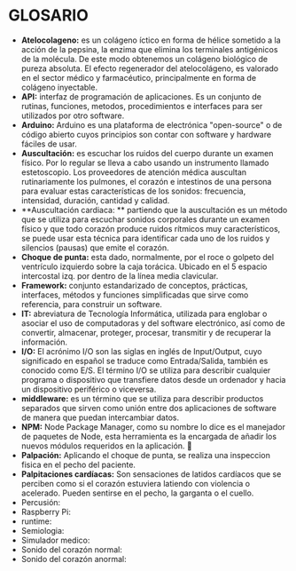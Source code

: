 # GLOSARIO

* **Atelocolageno:**  es un colágeno íctico en forma de hélice sometido a la acción de la pepsina, la enzima que elimina los terminales antigénicos de la molécula. De este modo obtenemos un colágeno biológico de pureza absoluta. El efecto regenerador del atelocolágeno, es valorado en el sector médico y farmacéutico, principalmente en forma de colágeno inyectable.  
* **API:** interfaz de programación de aplicaciones. Es un conjunto de rutinas, funciones, metodos, procedimientos e interfaces para ser utilizados por otro software.
* **Arduino:** Arduino es una plataforma de electrónica "open-source" o de código abierto cuyos principios son contar con software y hardware fáciles de usar. 
* **Auscultación:**  es escuchar los ruidos del cuerpo durante un examen físico. Por lo regular se lleva a cabo usando un instrumento llamado estetoscopio. Los proveedores de atención médica auscultan rutinariamente los pulmones, el corazón e intestinos de una persona para evaluar estas características de los sonidos: frecuencia, intensidad, duración, cantidad y calidad.
* **Auscultación cardiaca: ** partiendo que la auscultación es un método que se utiliza para escuchar sonidos corporales durante un examen físico y que todo corazón produce ruidos rítmicos muy característicos, se puede usar esta técnica para identificar cada uno de los ruidos y silencios \(pausas\) que emite el corazón.
* **Choque de punta:**   esta dado, normalmente, por el roce o golpeto del ventrículo izquierdo sobre la caja torácica. Ubicado en el 5 espacio intercostal izq. por dentro de la línea media clavicular.
* **Framework:** conjunto estandarizado de conceptos, prácticas, interfaces, métodos y funciones simplificadas que sirve como referencia, para construir un software.
* **IT:** abreviatura de Tecnología Informática, utilizada para englobar o asociar el uso de computadoras y del software electrónico, así como de convertir, almacenar, proteger, procesar, transmitir y de recuperar la información. 
* **I\/O:** El acrónimo I\/O son las siglas en inglés de Input\/Output, cuyo significado en español se traduce como Entrada\/Salida, también es conocido como E\/S.  El término I\/O se utiliza para describir cualquier programa o dispositivo que transfiere datos desde un ordenador y hacia un dispositivo periférico o viceversa.
* **middleware:** es un término que se utiliza para describir productos separados que sirven como unión entre dos aplicaciones de software de manera que puedan intercambiar datos.
* **NPM:**  Node Package Manager, como su nombre lo dice es el manejador de paquetes de Node, esta herramienta es la encargada de añadir los nuevos módulos requeridos en la aplicación. 
* **Palpación:** Aplicando el choque de punta, se realiza una inspeccion fisica en el pecho del paciente.
* **Palpitaciones cardíacas:** Son sensaciones de latidos cardíacos que se perciben como si el corazón estuviera latiendo con violencia o acelerado. Pueden sentirse en el pecho, la garganta o el cuello. 
* Percusión:
* Raspberry Pi:
* runtime:
* Semiologia:
* Simulador medico:
* Sonido del corazón normal:
* Sonido del corazón anormal:

